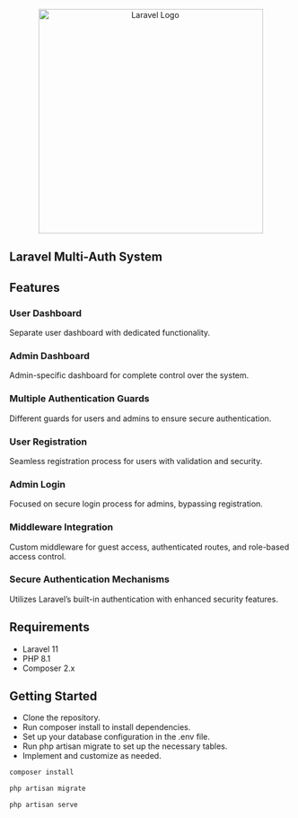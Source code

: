 <p align="center"><a href="https://laravel.com" target="_blank"><img src="https://raw.githubusercontent.com/laravel/art/master/logo-lockup/5%20SVG/2%20CMYK/1%20Full%20Color/laravel-logolockup-cmyk-red.svg" width="400" alt="Laravel Logo"></a></p>

## Laravel Multi-Auth System

## Features

### User Dashboard
Separate user dashboard with dedicated functionality.

### Admin Dashboard
Admin-specific dashboard for complete control over the system.

### Multiple Authentication Guards
Different guards for users and admins to ensure secure authentication.

### User Registration
Seamless registration process for users with validation and security.

### Admin Login
Focused on secure login process for admins, bypassing registration.

### Middleware Integration
Custom middleware for guest access, authenticated routes, and role-based access control.

### Secure Authentication Mechanisms
Utilizes Laravel’s built-in authentication with enhanced security features.

## Requirements
- Laravel 11
- PHP 8.1
- Composer 2.x

## Getting Started
- Clone the repository.
- Run composer install to install dependencies.
- Set up your database configuration in the .env file.
- Run php artisan migrate to set up the necessary tables.
- Implement and customize as needed.

```javascript
composer install
```

```javascript
php artisan migrate
```

```javascript
php artisan serve
```

